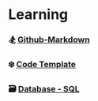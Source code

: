 # Learning

### 🏂 [Github-Markdown](https://github.com/ih-rakib/Learning/tree/master/Github-Markdown)
### ❄️ [Code Template](https://github.com/ih-rakib/Learning/blob/master/Code%20Template/Readme.md)
### 🗃️ [Database - SQL](https://github.com/ih-rakib/Learning/blob/master/Database-SQL/Readme.md)
